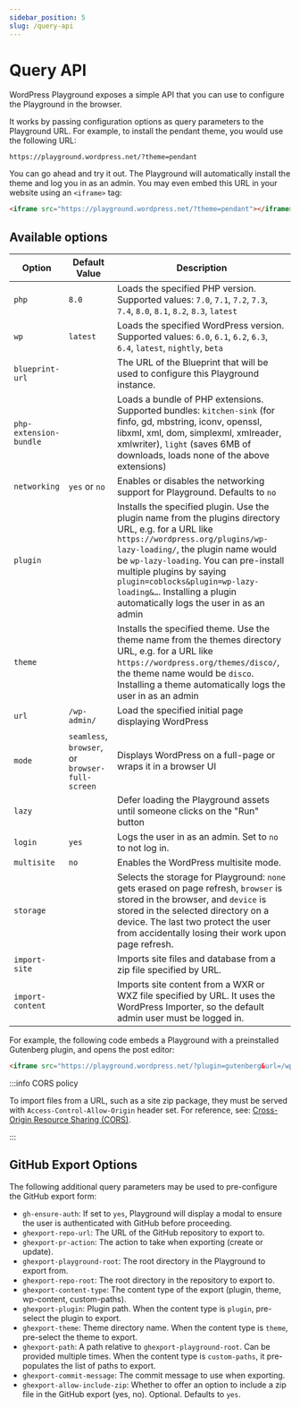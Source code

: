 ```yaml
---
sidebar_position: 5
slug: /query-api
---
```


# Query API

WordPress Playground exposes a simple API that you can use to configure the Playground in the browser.

It works by passing configuration options as query parameters to the Playground URL. For example, to install the pendant theme, you would use the following URL:

```text
https://playground.wordpress.net/?theme=pendant
```

You can go ahead and try it out. The Playground will automatically install the theme and log you in as an admin. You may even embed this URL in your website using an `<iframe>` tag:

```html
<iframe src="https://playground.wordpress.net/?theme=pendant"></iframe>
```

## Available options

| Option                 | Default Value                                   | Description                                                                                                                                                                                                                                                                                                                                                    |
| ---------------------- | ----------------------------------------------- | -------------------------------------------------------------------------------------------------------------------------------------------------------------------------------------------------------------------------------------------------------------------------------------------------------------------------------------------------------------- |
| `php`                  | `8.0`                                           | Loads the specified PHP version. Supported values: `7.0`, `7.1`, `7.2`, `7.3`, `7.4`, `8.0`, `8.1`, `8.2`, `8.3`, `latest`                                                                                                                                                                                                                                     |
| `wp`                   | `latest`                                        | Loads the specified WordPress version. Supported values: `6.0`, `6.1`, `6.2`, `6.3`, `6.4`, `latest`, `nightly`, `beta`                                                                                                                                                                                                                                        |
| `blueprint-url`        |                                                 | The URL of the Blueprint that will be used to configure this Playground instance.                                                                                                                                                                                                                                                                              |
| `php-extension-bundle` |                                                 | Loads a bundle of PHP extensions. Supported bundles: `kitchen-sink` (for finfo, gd, mbstring, iconv, openssl, libxml, xml, dom, simplexml, xmlreader, xmlwriter), `light` (saves 6MB of downloads, loads none of the above extensions)                                                                                                                         |
| `networking`           | `yes` or `no`                                   | Enables or disables the networking support for Playground. Defaults to `no`                                                                                                                                                                                                                                                                                    |
| `plugin`               |                                                 | Installs the specified plugin. Use the plugin name from the plugins directory URL, e.g. for a URL like `https://wordpress.org/plugins/wp-lazy-loading/`, the plugin name would be `wp-lazy-loading`. You can pre-install multiple plugins by saying `plugin=coblocks&plugin=wp-lazy-loading&…`. Installing a plugin automatically logs the user in as an admin |
| `theme`                |                                                 | Installs the specified theme. Use the theme name from the themes directory URL, e.g. for a URL like `https://wordpress.org/themes/disco/`, the theme name would be `disco`. Installing a theme automatically logs the user in as an admin                                                                                                                      |
| `url`                  | `/wp-admin/`                                    | Load the specified initial page displaying WordPress                                                                                                                                                                                                                                                                                                           |
| `mode`                 | `seamless`, `browser`, or `browser-full-screen` | Displays WordPress on a full-page or wraps it in a browser UI                                                                                                                                                                                                                                                                                                  |
| `lazy`                 |                                                 | Defer loading the Playground assets until someone clicks on the "Run" button                                                                                                                                                                                                                                                                                   |
| `login`                | `yes`                                           | Logs the user in as an admin. Set to `no` to not log in.                                                                                                                                                                                                                                                                                                       |
| `multisite`            | `no`                                            | Enables the WordPress multisite mode.                                                                                                                                                                                                                                                                                                                          |
| `storage`              |                                                 | Selects the storage for Playground: `none` gets erased on page refresh, `browser` is stored in the browser, and `device` is stored in the selected directory on a device. The last two protect the user from accidentally losing their work upon page refresh.                                                                                                 |
| `import-site`          |                                                 | Imports site files and database from a zip file specified by URL.                                                                                                                                                                                                                                                                                              |
| `import-content`       |                                                 | Imports site content from a WXR or WXZ file specified by URL. It uses the WordPress Importer, so the default admin user must be logged in.                                                                                                                                                                                                                     |

For example, the following code embeds a Playground with a preinstalled Gutenberg plugin, and opens the post editor:

```html
<iframe src="https://playground.wordpress.net/?plugin=gutenberg&url=/wp-admin/post-new.php&mode=seamless"> </iframe>
```

:::info CORS policy

To import files from a URL, such as a site zip package, they must be served with `Access-Control-Allow-Origin` header set. For reference, see: [Cross-Origin Resource Sharing (CORS)](https://developer.mozilla.org/en-US/docs/Web/HTTP/CORS#the_http_response_headers).

:::

## GitHub Export Options

The following additional query parameters may be used to pre-configure the GitHub export form:

-   `gh-ensure-auth`: If set to `yes`, Playground will display a modal to ensure the
    user is authenticated with GitHub before proceeding.
-   `ghexport-repo-url`: The URL of the GitHub repository to export to.
-   `ghexport-pr-action`: The action to take when exporting (create or update).
-   `ghexport-playground-root`: The root directory in the Playground to export from.
-   `ghexport-repo-root`: The root directory in the repository to export to.
-   `ghexport-content-type`: The content type of the export (plugin, theme, wp-content, custom-paths).
-   `ghexport-plugin`: Plugin path. When the content type is `plugin`, pre-select the plugin to export.
-   `ghexport-theme`: Theme directory name. When the content type is `theme`, pre-select the theme to export.
-   `ghexport-path`: A path relative to `ghexport-playground-root`. Can be provided multiple times. When the
    content type is `custom-paths`, it pre-populates the list of paths to export.
-   `ghexport-commit-message`: The commit message to use when exporting.
-   `ghexport-allow-include-zip`: Whether to offer an option to include a zip file in the GitHub
    export (yes, no). Optional. Defaults to `yes`.
